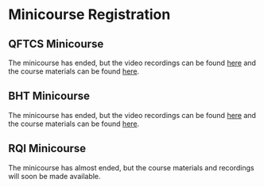 # Minicourse Registration

## QFTCS Minicourse

  The minicourse has ended, but the video recordings can be found [here](https://youtube.com/playlist?list=PLdMypOmT56qa4Hi_byAT5wc03tD2jPyoQ&si=2p2k2bElv2AxhYHm) and the course materials can be found [here](https://bht50.github.io/minicourses/QFTCS.html).

## BHT Minicourse

  The minicourse has ended, but the video recordings can be found [here](https://youtube.com/playlist?list=PLdMypOmT56qYJKWRvwiByuAbfpir5Vura&si=xMIjy2PzWGpERpCr) and the course materials can be found [here](https://bht50.github.io/minicourses/BHT.html).



## RQI Minicourse

  The minicourse has almost ended, but the course materials and recordings will soon be made available.
